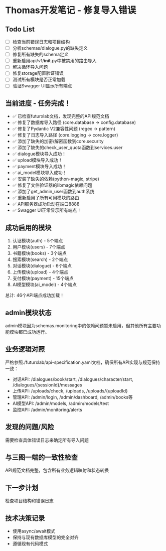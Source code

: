 # Thomas开发笔记 - 修复导入错误

## Todo List
- [ ] 检查当前错误日志和项目结构
- [ ] 分析schemas/dialogue.py的缺失定义
- [ ] 修复所有缺失的schema定义
- [ ] 重新启用api/v1/__init__.py中被禁用的路由导入
- [ ] 解决循环导入问题
- [ ] 修复storage配置验证错误
- [ ] 测试所有模块是否正常加载
- [ ] 验证Swagger UI显示所有端点

## 当前进度 - 任务完成！
- ✅ 已检查futurxlab文档，发现完整的API规范文档
- ✅ 修复了数据库导入路径 (core.database -> config.database)
- ✅ 修复了Pydantic V2兼容性问题 (regex -> pattern)
- ✅ 修复了日志导入路径 (core.logging -> core.logger)
- ✅ 添加了缺失的加密/解密函数到core.security
- ✅ 添加了缺失的check_user_quota函数到services.user
- ✅ dialogue模块导入成功！
- ✅ upload模块导入成功！
- ✅ payment模块导入成功！
- ✅ ai_model模块导入成功！
- ✅ 安装了缺失的依赖(python-magic, stripe)
- ✅ 修复了文件验证器的libmagic依赖问题
- ✅ 添加了get_admin_user函数到auth系统
- ✅ 重新启用了所有可用模块的路由
- ✅ API服务器成功启动在端口8888
- ✅ Swagger UI正常显示所有端点！

## 成功启用的模块
1. 认证模块(auth) - 5个端点
2. 用户模块(users) - 7个端点
3. 书籍模块(books) - 3个端点
4. 搜索模块(search) - 2个端点
5. 对话模块(dialogue) - 6个端点
6. 上传模块(upload) - 4个端点
7. 支付模块(payment) - 15个端点
8. AI模型模块(ai_model) - 4个端点

总计: 46个API端点成功加载！

## admin模块状态
admin模块因为schemas.monitoring中的依赖问题暂未启用，但其他所有主要功能模块都已成功运行。

## 业务逻辑对照
严格参照./futurxlab/api-specification.yaml文档，确保所有API实现与规范保持一致：
- 对话API: /dialogues/book/start, /dialogues/character/start, /dialogues/{sessionId}/messages
- 上传API: /uploads/check, /uploads, /uploads/{uploadId}
- 管理API: /admin/login, /admin/dashboard, /admin/books等
- AI模型API: /admin/models, /admin/models/test
- 监控API: /admin/monitoring/alerts

## 发现的问题/风险
需要检查具体错误日志来确定所有导入问题

## 与三图一端的一致性检查
API规范文档完整，包含所有业务逻辑映射和状态转换

## 下一步计划
检查项目结构和错误日志

## 技术决策记录
- 使用async/await模式
- 保持与现有数据库模型的完全对齐
- 遵循现有代码模式